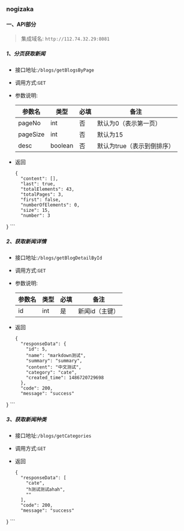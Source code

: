 
### nogizaka

#### 一、API部分

> 集成域名: `http://112.74.32.29:8081`

##### 1、分页获取新闻

- 接口地址:`/blogs/getBlogsByPage`
- 调用方式:`GET`
- 参数说明:

  参数名 | 类型 | 必填 | 备注
  --------- | -------------| --------- | -------------
  pageNo | int | 否 | 默认为0（表示第一页）
  pageSize | int | 否 | 默认为15
  desc | boolean | 否 | 默认为true（表示到倒排序）
  
- 返回
	
	```
	{
	  "content": [],
	  "last": true,
	  "totalElements": 43,
	  "totalPages": 3,
	  "first": false,
	  "numberOfElements": 0,
	  "size": 15,
	  "number": 3
}
	```
	
##### 2、获取新闻详情

- 接口地址:`/blogs/getBlogDetailById`
- 调用方式:`GET`
- 参数说明:

  参数名 | 类型 | 必填 | 备注
  --------- | -------------| --------- | -------------
  id | int | 是 | 新闻id（主键）
    
- 返回

	```
	{
	  "responseData": {
	    "id": 5,
	    "name": "markdown测试",
	    "summary": "summary",
	    "content": "中文测试",
	    "category": "cate",
	    "created_time": 1486720729698
	  },
	  "code": 200,
	  "message": "success"
}
	```
	

##### 3、获取新闻种类

- 接口地址:`/blogs/getCategories`
- 调用方式:`GET`	
- 返回	

	```
	{
	  "responseData": [
	    "cate",
	    "h测试测试ahah",
	    ""
	  ],
	  "code": 200,
	  "message": "success"
}
	```




	
  





